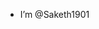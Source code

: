 - I’m @Saketh1901


<!---
Saketh1901/Saketh1901 is a ✨ special ✨ repository because its `README.md` (this file) appears on your GitHub profile.
You can click the Preview link to take a look at your changes.
--->
